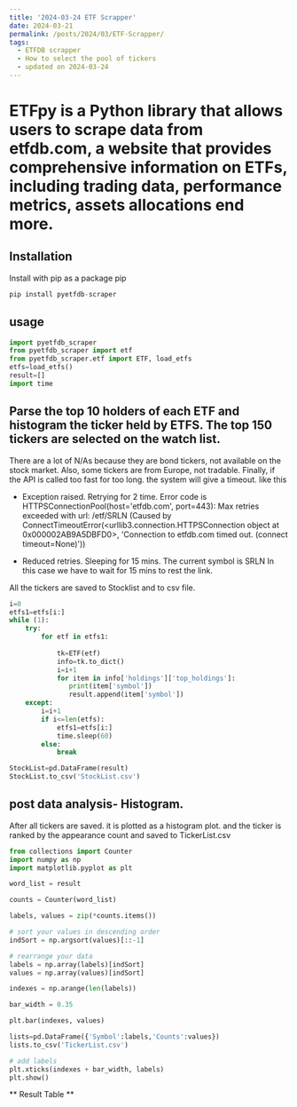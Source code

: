 ```yaml
---
title: '2024-03-24 ETF Scrapper'
date: 2024-03-21
permalink: /posts/2024/03/ETF-Scrapper/
tags:
  - ETFDB scrapper
  - How to select the pool of tickers
  - updated on 2024-03-24
---
```

# ETFpy is a Python library that allows users to scrape data from etfdb.com, a website that provides comprehensive information on ETFs, including trading data, performance metrics, assets allocations end more.

## Installation
Install with pip as a package pip
```python
pip install pyetfdb-scraper
```
## usage

```python
import pyetfdb_scraper
from pyetfdb_scraper import etf
from pyetfdb_scraper.etf import ETF, load_etfs
etfs=load_etfs()
result=[]
import time
```
## Parse the top 10 holders of each ETF and histogram the ticker held by ETFS. The top 150 tickers are selected on the watch list. 
There are a lot of N/As because they are bond tickers, not available on the stock market. Also, some tickers are from Europe, not tradable. 
Finally, if the API is called too fast for too long. the  system will give a timeout. like this 

- Exception raised. Retrying for 2 time. Error code is HTTPSConnectionPool(host='etfdb.com', port=443): Max retries exceeded with url: /etf/SRLN (Caused by ConnectTimeoutError(<urllib3.connection.HTTPSConnection object at 0x000002AB9A5DBFD0>, 'Connection to etfdb.com timed out. (connect timeout=None)'))

- Reduced retries. Sleeping for 15 mins. The current symbol is SRLN
In this case we have to wait for 15 mins to rest the link. 

All the tickers are saved to Stocklist and to csv file. 

```Python
i=0
etfs1=etfs[i:]
while (1):
    try: 
        for etf in etfs1:
         
            tk=ETF(etf)
            info=tk.to_dict()
            i=i+1
            for item in info['holdings']['top_holdings']:
               print(item['symbol'])
               result.append(item['symbol']) 
    except:
        i=i+1
        if i<=len(etfs):
            etfs1=etfs[i:]
            time.sleep(60)
        else:
            break

StockList=pd.DataFrame(result)
StockList.to_csv('StockList.csv')


```

## post data analysis- Histogram. 
After all tickers are saved. it is plotted as a histogram plot. and the ticker is ranked by the appearance count and saved to TickerList.csv


```Python
from collections import Counter
import numpy as np
import matplotlib.pyplot as plt

word_list = result

counts = Counter(word_list)

labels, values = zip(*counts.items())

# sort your values in descending order
indSort = np.argsort(values)[::-1]

# rearrange your data
labels = np.array(labels)[indSort]
values = np.array(values)[indSort]

indexes = np.arange(len(labels))

bar_width = 0.35

plt.bar(indexes, values)

lists=pd.DataFrame({'Symbol':labels,'Counts':values})
lists.to_csv('TickerList.csv')

# add labels
plt.xticks(indexes + bar_width, labels)
plt.show()


```


** Result Table **
